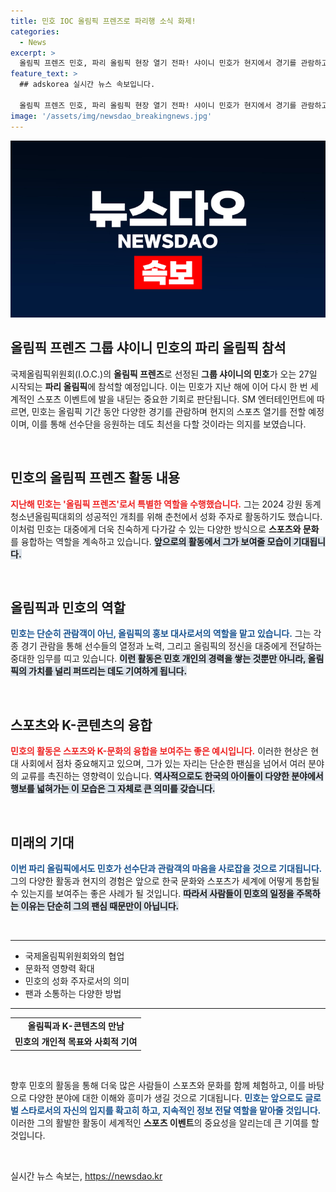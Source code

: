 ```yaml
---
title: 민호 IOC 올림픽 프렌즈로 파리행 소식 화제!
categories:
  - News
excerpt: >
  올림픽 프렌즈 민호, 파리 올림픽 현장 열기 전파! 샤이니 민호가 현지에서 경기를 관람하고 선수들을 응원하며 글로벌 팬들과 만난다. 올림픽의 매력을 함께 느껴보세요!
feature_text: >
  ## adskorea 실시간 뉴스 속보입니다.

  올림픽 프렌즈 민호, 파리 올림픽 현장 열기 전파! 샤이니 민호가 현지에서 경기를 관람하고 선수들을 응원하며 글로벌 팬들과 만난다. 올림픽의 매력을 함께 느껴보세요!
image: '/assets/img/newsdao_breakingnews.jpg'
---
```


<p><img src="/assets/img/newsdao_breakingnews.jpg" alt="adskorea 속보" /></p>

<h2 data-ke-size="size26">올림픽 프렌즈 그룹 샤이니 민호의 파리 올림픽 참석</h2>

<p data-ke-size="size16">국제올림픽위원회(I.O.C.)의 <b>올림픽 프렌즈</b>로 선정된 <b>그룹 샤이니의 민호</b>가 오는 27일 시작되는 <b>파리 올림픽</b>에 참석할 예정입니다. 이는 민호가 지난 해에 이어 다시 한 번 세계적인 스포츠 이벤트에 발을 내딛는 중요한 기회로 판단됩니다. SM 엔터테인먼트에 따르면, 민호는 올림픽 기간 동안 다양한 경기를 관람하며 현지의 스포츠 열기를 전할 예정이며, 이를 통해 선수단을 응원하는 데도 최선을 다할 것이라는 의지를 보였습니다.</p>

<p data-ke-size="size16">&nbsp;</p>

<h2 data-ke-size="size26">민호의 올림픽 프렌즈 활동 내용</h2>

<p data-ke-size="size16"><b><span style="color: #ee2323;">지난해 민호는 '올림픽 프렌즈'로서 특별한 역할을 수행했습니다.</span></b> 그는 2024 강원 동계청소년올림픽대회의 성공적인 개최를 위해 춘천에서 성화 주자로 활동하기도 했습니다. 이처럼 민호는 대중에게 더욱 친숙하게 다가갈 수 있는 다양한 방식으로 <b>스포츠와 문화</b>를 융합하는 역할을 계속하고 있습니다. <b><span style="background-color: #21538527;">앞으로의 활동에서 그가 보여줄 모습이 기대됩니다.</span></b></p>

<p data-ke-size="size16">&nbsp;</p>

<h2 data-ke-size="size26">올림픽과 민호의 역할</h2>

<p data-ke-size="size16"><b><span style="color: #1a5490;">민호는 단순히 관람객이 아닌, 올림픽의 홍보 대사로서의 역할을 맡고 있습니다.</span></b> 그는 각종 경기 관람을 통해 선수들의 열정과 노력, 그리고 올림픽의 정신을 대중에게 전달하는 중대한 임무를 띠고 있습니다. <b><span style="background-color: #21538527;">이런 활동은 민호 개인의 경력을 쌓는 것뿐만 아니라, 올림픽의 가치를 널리 퍼뜨리는 데도 기여하게 됩니다.</span></b></p>

<p data-ke-size="size16">&nbsp;</p>

<h2 data-ke-size="size26">스포츠와 K-콘텐츠의 융합</h2>

<p data-ke-size="size16"><b><span style="color: #ee2323;">민호의 활동은 스포츠와 <b>K-문화</b>의 융합을 보여주는 좋은 예시입니다.</span></b> 이러한 현상은 현대 사회에서 점차 중요해지고 있으며, 그가 있는 자리는 단순한 팬심을 넘어서 여러 분야의 교류를 촉진하는 영향력이 있습니다. <b><span style="background-color: #21538527;">역사적으로도 한국의 아이돌이 다양한 분야에서 행보를 넓혀가는 이 모습은 그 자체로 큰 의미를 갖습니다.</span></b></p>

<p data-ke-size="size16">&nbsp;</p>

<h2 data-ke-size="size26">미래의 기대</h2>

<p data-ke-size="size16"><b><span style="color: #1a5490;">이번 파리 올림픽에서도 민호가 선수단과 관람객의 마음을 사로잡을 것으로 기대됩니다.</span></b> 그의 다양한 활동과 현지의 경험은 앞으로 한국 문화와 스포츠가 세계에 어떻게 통합될 수 있는지를 보여주는 좋은 사례가 될 것입니다. <b><span style="background-color: #21538527;">따라서 사람들이 민호의 일정을 주목하는 이유는 단순히 그의 팬심 때문만이 아닙니다.</span></b></p>

<p data-ke-size="size16">&nbsp;</p>

<hr>

<ul>
  <li>국제올림픽위원회와의 협업</li>
  <li>문화적 영향력 확대</li>
  <li>민호의 성화 주자로서의 의미</li>
  <li>팬과 소통하는 다양한 방법</li>
</ul>

<hr>

<table>
  <tr>
    <td style="text-align: center; height: 17px;"><b>올림픽과 K-콘텐츠의 만남</b></td>
  </tr>
  <tr>
    <td style="text-align: center; height: 17px;"><b>민호의 개인적 목표와 사회적 기여</b></td>
  </tr>
</table>

<p data-ke-size="size16">&nbsp;</p>

<p data-ke-size="size16">향후 민호의 활동을 통해 더욱 많은 사람들이 스포츠와 문화를 함께 체험하고, 이를 바탕으로 다양한 분야에 대한 이해와 흥미가 생길 것으로 기대됩니다. <b><span style="color: #1a5490;">민호는 앞으로도 글로벌 스타로서의 자신의 입지를 확고히 하고, 지속적인 정보 전달 역할을 맡아줄 것입니다.</span></b> 이러한 그의 활발한 활동이 세계적인 <b>스포츠 이벤트</b>의 중요성을 알리는데 큰 기여를 할 것입니다.</p>

<p data-ke-size="size16">&nbsp;</p>
실시간 뉴스 속보는, <a href="https://newsdao.kr" rel="dofollow">https://newsdao.kr</a>


